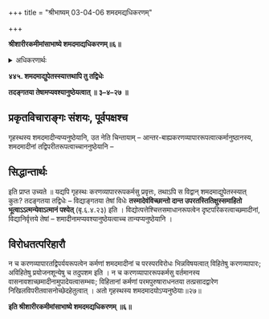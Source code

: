 +++
title = "श्रीभाष्यम् 03-04-06 शमदमद्यधिकरणम्"

+++


**श्रीशारीरकमीमांसाभाष्ये शमदमाद्यधिकरणम्॥६॥**

<details><summary>अधिकरणार्थः</summary>

गृहस्थस्य यज्ञादिवत् विद्याङ्गतया शमदमादयोप्यनुष्ठेया एव
</details>

**४४५. शमदमाद्युपेतस्स्यात्तथापि तु तद्विधेः**

**तदङ्गतया तेषामप्यवश्यानुष्ठेयत्वात् ॥ ३–४–२७ ॥**

## प्रकृतविचाराङ्गः संशयः, पूर्वपक्षश्च

गृहस्थस्य शमदमादीन्यप्यनुष्ठेयानि, उत नेति चिन्तायाम् – आन्तर-बाह्यकरणव्यापाररूपत्वात्कर्मानुष्ठानस्य, शमदमादीनां
तद्विपरीतरूपत्वाच्चाननुष्ठेयानि –

## सिद्धान्तार्थः

इति प्राप्त उच्यते ॥ यद्यपि गृहस्थः करणव्यापाररूपकर्मसु प्रवृत्तः, तथाऽपि स विद्वान् शमदमाद्युपेतस्स्यात् कुतः? तदङ्गतया तद्विधेः – विद्याङ्गतया तेषां विधेः **तस्मादेवंविच्छान्तो दान्त उपरतस्तितिक्षुस्समाहितो भूत्वाऽऽत्मन्येवाऽत्मानं पश्येत्** (बृ.६.४.२३) इति । विद्योत्पत्तेश्चित्तसमाधानरूपत्वेन दृष्टपरिकरत्वाच्छमादीनां, विद्यानिर्वृत्तये तेषां – शमादीनामप्यवश्यानुष्ठेयत्वाच्च तान्यप्यनुष्ठेयानि ।

## विरोधतत्परिहारौ

न च करणव्यापारतद्विपर्ययरूपत्वेन कर्मणां शमदमादीनां च परस्परविरोधः भिन्नविषयत्वात् विहितेषु करणव्यापारः; अविहितेषु प्रयोजनशून्येषु च तदुपशम इति । न च करणव्यापाररूपकर्मसु वर्तमानस्य वासनावशाच्छमादीनामुपादेयत्वासम्भवः; विहितानां कर्मणां परमपुरुषाराधनतया तत्प्रसादद्वारेण निखिलविपरीतवासनोच्छेदहेतुत्वात् । अतो गृहस्थस्य शमदमादयोऽप्यनुष्ठेयाः॥२७॥

**इति श्रीशारीरकमीमांसाभाष्ये शमदमद्यधिकरणम् ॥६॥**


